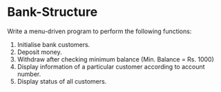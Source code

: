 # Bank-Structure

Write a menu-driven program to perform the following functions:
  1. Initialise bank customers.
  2. Deposit money.
  3. Withdraw after checking minimum balance (Min. Balance = Rs. 1000)
  4. Display information of a particular customer according to account number.
  5. Display status of all customers. 
